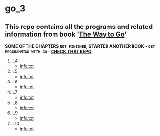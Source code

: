 # go_3
## This repo contains all the programs and related information from book '[The Way to Go](https://www.amazon.in/Way-Go-Thorough-Introduction-Programming/dp/1469769166)'

**SOME OF THE CHAPTERS `NOT FINISHED`, STARTED ANOTHER BOOK - `GET PROGRAMMING WITH GO` - [CHECK THAT REPO](https://github.com/rudyredhat/go_GetProgrammingWithGo)**
1. L4
    - [info.txt](https://github.com/rudyredhat/go_3/blob/main/L04/info.txt)
2. L5
    - [info.txt](https://github.com/rudyredhat/go_3/blob/main/L05/info.txt)
3. L6
    - [info.txt](https://github.com/rudyredhat/go_3/blob/main/L06/info.txt)
4. L7
    - [info.txt](https://github.com/rudyredhat/go_3/blob/main/L07/info.txt)
5. L8
    - [info.txt](https://github.com/rudyredhat/go_3/blob/main/L08/info.txt)
6. L9
    - [info.txt](https://github.com/rudyredhat/go_3/blob/main/L09/info.txt)
7. L10
    - [info.txt](https://github.com/rudyredhat/go_3/blob/main/L10/info.txt)
